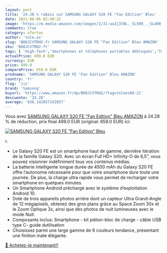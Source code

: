 ```yaml
---
layout: post
title: '24.28 % rabais sur SAMSUNG GALAXY S20 FE "Fan Edition" Bleu'
date: 2021-06-06 02:49:22
image: 'https://m.media-amazon.com/images/I/31-wuZj3lNL._SL500_._SL400_.jpg'
comments: true
category: ofertas
author: 'tole.es'
slug: 'B08JCVTRH2-fr SAMSUNG GALAXY S20 FE "Fan Edition" Bleu AMAZON'
sku: 'B08JCVTRH2-fr'
tags: [ 'High-Tech','Smartphones et téléphones portables débloqués','Téléphones portables et accessoires','samsung', ]
actualPrice: 499.0 EUR
currency: EUR
price: 499.0
comparePrice: 659.0 EUR
prodname: 'SAMSUNG GALAXY S20 FE "Fan Edition" Bleu AMAZON'
country: 'fr'
flag: '🇫🇷'
brand: 'Samsung'
buyurl: 'https://www.amazon.fr/dp/B08JCVTRH2/?tag=tolees0d-21'
descuento: '24.28'
average: '636.142857142857'
---
```


Vous avez [SAMSUNG GALAXY S20 FE "Fan Edition" Bleu AMAZON](https://www.amazon.fr/dp/B08JCVTRH2/?tag=tolees0d-21)  à  24.28 % de réduction, prix final  499.0 EUR (original: 659.0 EUR) ici:

[![SAMSUNG GALAXY S20 FE "Fan Edition" Bleu](https://m.media-amazon.com/images/I/31-wuZj3lNL._SL500_._SL400_.jpg)](https://www.amazon.fr/dp/B08JCVTRH2/?tag=tolees0d-21)

ℹ️:

- Le Galaxy S20 FE est un smartphone haut de gamme, dernière itération de la famille Galaxy S20. Avec un écran Full HD+ Infinity-O de 6,5”, vous pouvez visionner indéfiniment tous vos contenus médias.
- La batterie intelligente longue durée de 4500 mAh du Galaxy S20 FE offre l’autonomie nécessaire pour que votre smartphone dure toute une journée. De plus, la charge ultra rapide vous permet de recharger votre smartphone en quelques minutes.
- Un Smartphone Android préchargé avec le système d’exploitation Android 10.
- Doté de trois appareils photos arrière dont un capteur Ultra Grand-Angle de 12 mégapixels, obtenez des gros plans grâce au Space Zoom 30x et le Zoom Optique 3x, ainsi que des photos de nuit lumineuses avec le mode Nuit.
- Composants inclus: Smartphone - kit piéton-bloc de charge - câble USB type C- guide dutilisation
- Choisissez parmi une large gamme de 6 couleurs tendance, présentant une finition mate élégante.

[🛒 Achetez-le maintenant!!](https://www.amazon.fr/dp/B08JCVTRH2/?tag=tolees0d-21)
